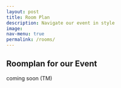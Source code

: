 ```yaml
---
layout: post
title: Room Plan
description: Navigate our event in style
image: 
nav-menu: true
permalink: /rooms/
---
```


## Roomplan for our Event

coming soon (TM)
